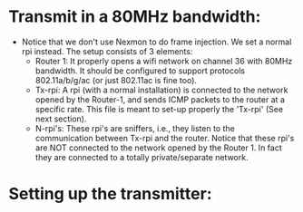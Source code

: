 # Transmit in a 80MHz bandwidth:
* Notice that we don't use Nexmon to do frame injection. We set a normal rpi instead. The setup consists of 3 elements:
	* Router 1: It properly opens a wifi network on channel 36 with 80MHz bandwidth. It should be configured to support protocols 802.11a/b/g/ac (or just 802.11ac is fine too).
	* Tx-rpi: A rpi (with a normal installation) is connected to the network opened by the Router-1, and sends ICMP packets to the router at a specific rate. This file is meant to set-up properly the 'Tx-rpi' (See next section).
	* N-rpi's: These rpi's are sniffers, i.e., they listen to the communication between Tx-rpi and the router. Notice that these rpi's are NOT connected to the network opened by the Router 1. In fact they are connected to a totally private/separate network.

# Setting up the transmitter:

<!--stackedit_data:
eyJoaXN0b3J5IjpbLTM4MTYwMzcyNCw4MTUyOTQ1OTAsLTEzMz
UxNDY2OTYsNjg1MzgzOTA4LC0xOTQxMjkyNTc1LDk2NDk2NDMy
NiwtMTk4MjU0Mjg0MCwxNjg3NzM1MjA3LDMzMzY0MTUwOCwxMz
IyOTQ5MzY4LC0zNjMxNzk1NzksMTY1OTA4MjYzOCwxOTA5MDY0
MTg4LC0xODk5NDgxNDk3LC0xMzI0MDcwNDI5LC0xOTgzNzc5Nz
E2LC02OTAzNDI4NjEsMTA3NDkwMzM4MSw1ODE1Mzc4MDEsMTUz
ODU5MzkxNV19
-->